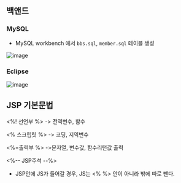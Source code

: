 ## 백앤드 

### MySQL  
- MySQL workbench 에서 ```bbs.sql```, ```member.sql``` 테이블 생성  

![image](https://user-images.githubusercontent.com/63652571/169656288-202809f6-f873-45ac-ba91-7ab63be208d9.png)


### Eclipse
![image](https://user-images.githubusercontent.com/63652571/169694579-b31614a2-6b5f-45cf-aea9-d2c7ec975bf1.png)


## JSP 기본문법
<%! 선언부 %>  -> 전역변수, 함수

<% 스크립릿 %> -> 코딩, 지역변수

<%=출력부 %>  ->문자열, 변수값, 함수리턴값 출력

<%-- JSP주석 --%> 

- JSP안에 JS가 들어갈 경우, JS는 <% %> 안이 아니라 밖에 따로 뺀다.
